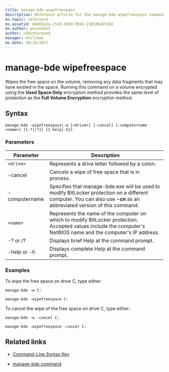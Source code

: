 ```yaml
---
title: manage-bde wipefreespace
description: Reference article for the manage-bde wipefreespace command, which wipes the free space on the volume removing any data fragments that may have existed in the space.
ms.topic: reference
ms.assetid: b8d83a2a-c5c8-4019-9041-23d1d6abf282
ms.author: wscontent
author: robinharwood
manager: mtillman
ms.date: 10/16/2017
---
```


# manage-bde wipefreespace

Wipes the free space on the volume, removing any data fragments that may have existed in the space. Running this command on a volume encrypted using the **Used Space Only** encryption method provides the same level of protection as the **Full Volume Encryption** encryption method.

## Syntax

```
manage-bde -wipefreespace|-w [<drive>] [-cancel] [-computername <name>] [{-?|/?}] [{-help|-h}]
```

### Parameters

| Parameter | Description |
| --------- | ----------- |
| `<drive>` | Represents a drive letter followed by a colon. |
| -cancel | Cancels a wipe of free space that is in process. |
| -computername | Specifies that manage-bde.exe will be used to modify BitLocker protection on a different computer. You can also use **-cn** as an abbreviated version of this command. |
| `<name>` | Represents the name of the computer on which to modify BitLocker protection. Accepted values include the computer's NetBIOS name and the computer's IP address. |
| -? or /? | Displays brief Help at the command prompt. |
| -help or -h | Displays complete Help at the command prompt. |

### Examples

To wipe the free space on drive C, type either:

```
manage-bde -w C:
```

```
manage-bde -wipefreespace C:
```

To cancel the wipe of the free space on drive C, type either:

```
manage-bde -w -cancel C:
```

```
manage-bde -wipefreespace -cancel C:
```

## Related links

- [Command-Line Syntax Key](command-line-syntax-key.md)

- [manage-bde command](manage-bde.md)
